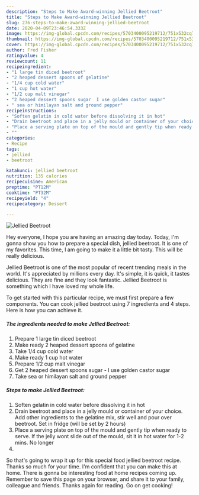 ```yaml
---
description: "Steps to Make Award-winning Jellied Beetroot"
title: "Steps to Make Award-winning Jellied Beetroot"
slug: 276-steps-to-make-award-winning-jellied-beetroot
date: 2020-04-09T23:46:54.333Z
image: https://img-global.cpcdn.com/recipes/5703400095219712/751x532cq70/jellied-beetroot-recipe-main-photo.jpg
thumbnail: https://img-global.cpcdn.com/recipes/5703400095219712/751x532cq70/jellied-beetroot-recipe-main-photo.jpg
cover: https://img-global.cpcdn.com/recipes/5703400095219712/751x532cq70/jellied-beetroot-recipe-main-photo.jpg
author: Fred Fisher
ratingvalue: 4
reviewcount: 11
recipeingredient:
- "1 large tin diced beetroot"
- "2 heaped dessert spoons of gelatine"
- "1/4 cup cold water"
- "1 cup hot water"
- "1/2 cup malt vinegar"
- "2 heaped dessert spoons sugar  I use golden castor sugar"
- " sea or himilayan salt and ground pepper"
recipeinstructions:
- "Soften gelatin in cold water before dissolving it in hot"
- "Drain beetroot and place in a jelly mould or container of your choice. Add other ingredients to the gelatine mix, stir well and pour over beetroot. Set in fridge (will be set by 2 hours)"
- "Place a serving plate on top of the mould and gently tip when ready to serve. If the jelly wont slide out of the mould, sit it in hot water for 1-2 mins. No longer"
- ""
categories:
- Recipe
tags:
- jellied
- beetroot

katakunci: jellied beetroot 
nutrition: 135 calories
recipecuisine: American
preptime: "PT12M"
cooktime: "PT32M"
recipeyield: "4"
recipecategory: Dessert

---
```



![Jellied Beetroot](https://img-global.cpcdn.com/recipes/5703400095219712/751x532cq70/jellied-beetroot-recipe-main-photo.jpg)

Hey everyone, I hope you are having an amazing day today. Today, I'm gonna show you how to prepare a special dish, jellied beetroot. It is one of my favorites. This time, I am going to make it a little bit tasty. This will be really delicious.



Jellied Beetroot is one of the most popular of recent trending meals in the world. It's appreciated by millions every day. It's simple, it is quick, it tastes delicious. They are fine and they look fantastic. Jellied Beetroot is something which I have loved my whole life.


To get started with this particular recipe, we must first prepare a few components. You can cook jellied beetroot using 7 ingredients and 4 steps. Here is how you can achieve it.

<!--inarticleads1-->

##### The ingredients needed to make Jellied Beetroot:

1. Prepare 1 large tin diced beetroot
1. Make ready 2 heaped dessert spoons of gelatine
1. Take 1/4 cup cold water
1. Make ready 1 cup hot water
1. Prepare 1/2 cup malt vinegar
1. Get 2 heaped dessert spoons sugar - I use golden castor sugar
1. Take  sea or himilayan salt and ground pepper




<!--inarticleads2-->

##### Steps to make Jellied Beetroot:

1. Soften gelatin in cold water before dissolving it in hot
1. Drain beetroot and place in a jelly mould or container of your choice. Add other ingredients to the gelatine mix, stir well and pour over beetroot. Set in fridge (will be set by 2 hours)
1. Place a serving plate on top of the mould and gently tip when ready to serve. If the jelly wont slide out of the mould, sit it in hot water for 1-2 mins. No longer
1. 




So that's going to wrap it up for this special food jellied beetroot recipe. Thanks so much for your time. I'm confident that you can make this at home. There is gonna be interesting food at home recipes coming up. Remember to save this page on your browser, and share it to your family, colleague and friends. Thanks again for reading. Go on get cooking!

